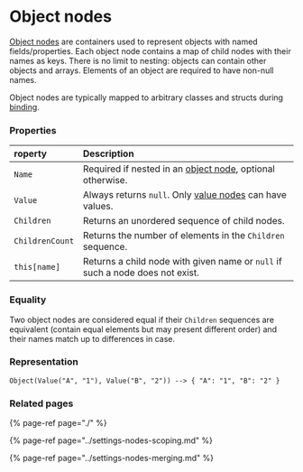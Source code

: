 # Object nodes

[Object nodes](https://github.com/vostok/configuration.abstractions/blob/master/Vostok.Configuration.Abstractions/SettingsTree/ObjectNode.cs) are containers used to represent objects with named fields/properties. Each object node contains a map of child nodes with their names as keys. There is no limit to nesting: objects can contain other objects and arrays. Elements of an object are required to have non-null names.

Object nodes are typically mapped to arbitrary classes and structs during [binding](../binding-nodes-to-models.md).

### Properties

| roperty | Description |
| :--- | :--- |
| `Name` | Required if nested in an [object node](object-nodes.md), optional otherwise. |
| `Value` | Always returns `null`. Only [value nodes](value-nodes.md) can have values. |
| `Children` | Returns an unordered sequence of child nodes. |
| `ChildrenCount` | Returns the number of elements in the `Children` sequence. |
| `this[name]` | Returns a child node with given name or `null` if such a node does not exist. |

### Equality

Two object nodes are considered equal if their `Children` sequences are equivalent \(contain equal elements but may present different order\) and their names match up to differences in case.

### Representation

```text
Object(Value("A", "1"), Value("B", "2")) --> { "A": "1", "B": "2" }
```

### Related pages

{% page-ref page="./" %}

{% page-ref page="../settings-nodes-scoping.md" %}

{% page-ref page="../settings-nodes-merging.md" %}

